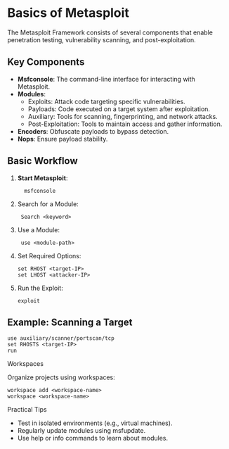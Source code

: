 # Basics of Metasploit

The Metasploit Framework consists of several components that enable penetration testing, vulnerability scanning, and post-exploitation.

## Key Components
- **Msfconsole**: The command-line interface for interacting with Metasploit.
- **Modules**:
  - Exploits: Attack code targeting specific vulnerabilities.
  - Payloads: Code executed on a target system after exploitation.
  - Auxiliary: Tools for scanning, fingerprinting, and network attacks.
  - Post-Exploitation: Tools to maintain access and gather information.
- **Encoders**: Obfuscate payloads to bypass detection.
- **Nops**: Ensure payload stability.

## Basic Workflow
1. **Start Metasploit**:

         msfconsole
3.  Search for a Module:

         Search <keyword>

3. Use a Module:

        use <module-path>

4. Set Required Options:

       set RHOST <target-IP>
       set LHOST <attacker-IP>

5. Run the Exploit:

       exploit

## Example: Scanning a Target

    use auxiliary/scanner/portscan/tcp
    set RHOSTS <target-IP>
    run


Workspaces

Organize projects using workspaces:

    workspace add <workspace-name>
    workspace <workspace-name>

Practical Tips

- Test in isolated environments (e.g., virtual machines).
- Regularly update modules using msfupdate.
- Use help or info commands to learn about modules.


